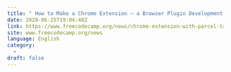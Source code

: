 ```yaml
---
title: " How to Make a Chrome Extension – a Browser Plugin Development Tutorial "
date: 2020-06-25T19:04:48Z
link: https://www.freecodecamp.org/news/chrome-extension-with-parcel-tailwind/?utm_medium=RSS&utm_source=news.12bit.vn
site: www.freecodecamp.org/news
language: English
category:
  -   
draft: false
---
```

